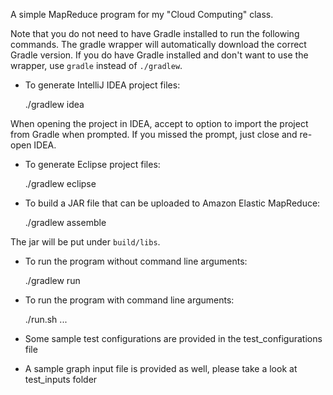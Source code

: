 A simple MapReduce program for my "Cloud Computing" class.


Note that you do not need to have Gradle installed to run the following
commands. The gradle wrapper will automatically download the correct Gradle
version. If you do have Gradle installed and don't want to use the wrapper, use
`gradle` instead of `./gradlew`.

- To generate IntelliJ IDEA project files:

    ./gradlew idea

When opening the project in IDEA, accept to option to import the project from
Gradle when prompted. If you missed the prompt, just close and re-open IDEA.

- To generate Eclipse project files:

    ./gradlew eclipse

- To build a JAR file that can be uploaded to Amazon Elastic MapReduce:

    ./gradlew assemble

The jar will be put under `build/libs`.

- To run the program without command line arguments:

    ./gradlew run

- To run the program with command line arguments:

    ./run.sh <arg1> <arg2> <arg3> ...

- Some sample test configurations are provided in the test_configurations file

- A sample graph input file is provided as well, please take a look at test_inputs folder
